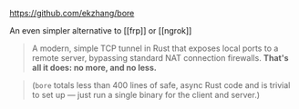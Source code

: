 https://github.com/ekzhang/bore

An even simpler alternative to [[frp]] or [[ngrok]]

> A modern, simple TCP tunnel in Rust that exposes local ports to a remote server, bypassing standard NAT connection firewalls. **That's all it does: no more, and no less.**

> (`bore` totals less than 400 lines of safe, async Rust code and is trivial to set up — just run a single binary for the client and server.)